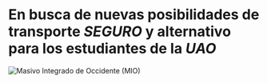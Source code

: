 # En busca de nuevas posibilidades de transporte *SEGURO* y alternativo para los estudiantes de la *UAO*

![Masivo Integrado de Occidente (MIO)](https://upload.wikimedia.org/wikipedia/commons/a/a0/BRT%2C_santiago_de_Cali_station.jpg)

